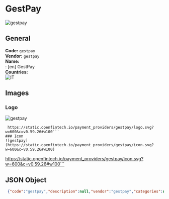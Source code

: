 # GestPay 
![gestpay](https://static.openfintech.io/payment_providers/gestpay/logo.svg?w=600&c=v0.59.26#w100)  
## General 
**Code:** `gestpay`  
**Vendor:** `gestpay`  
**Name:**  
:	[en] GestPay  
**Countries:**  
![IT](https://cdnjs.cloudflare.com/ajax/libs/flag-icon-css/3.3.0/flags/4x3/IT.svg#w24)  
 
## Images 
### Logo 
![gestpay](https://static.openfintech.io/payment_providers/gestpay/logo.svg?w=600&c=v0.59.26#w100)  
```
 https://static.openfintech.io/payment_providers/gestpay/logo.svg?w=600&c=v0.59.26#w100```  
### Icon 
![gestpay](https://static.openfintech.io/payment_providers/gestpay/icon.svg?w=600&c=v0.59.26#w100)  
```
 https://static.openfintech.io/payment_providers/gestpay/icon.svg?w=600&c=v0.59.26#w100```  
## JSON Object 
```json
 {"code":"gestpay","description":null,"vendor":"gestpay","categories":null,"countries":["IT"],"payment_method":null,"payout_method":null,"metadata":{"about_payments_code":"gestpay"},"name":{"en":"GestPay"}}```  
